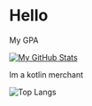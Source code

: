 # Hello

My GPA

[![My GitHub Stats](https://github-readme-stats.vercel.app/api/?username=zaydaanjahangir&count_private=true&theme=ayu-mirage&showicons=true)]()

Im a kotlin merchant

![Top Langs](https://github-readme-stats.vercel.app/api/top-langs/?username=zaydaanjahangir&theme=ayu-mirage)

